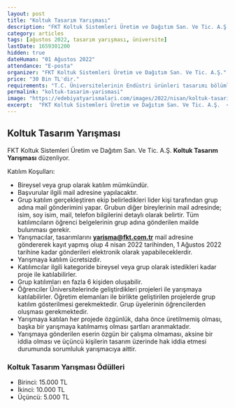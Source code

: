 ```yaml
---
layout: post
title: "Koltuk Tasarım Yarışması"
description: "FKT Koltuk Sistemleri Üretim ve Dağıtım San. Ve Tic. A.Ş. 'Koltuk Tasarım Yarışması' düzenliyor."
category: articles
tags: [ağustos 2022, tasarım yarışması, üniversite]
lastDate: 1659301200
hidden: true
dateHuman: "01 Ağustos 2022"
attendance: "E-posta"
organizer: "FKT Koltuk Sistemleri Üretim ve Dağıtım San. Ve Tic. A.Ş."
price: "30 Bin TL'dir."
requirements: "T.C. Üniversitelerinin Endüstri ürünleri tasarımı bölümleri ve Mühendislik fakültelerindeki ilgili bölümlerin; kayıtlı tüm ön lisans, lisans, yüksek lisans ve doktora öğrencilerine açıktır."
permalink: "koltuk-tasarim-yarismasi"
image: "https://edebiyatyarismalari.com/images/2022/nisan/koltuk-tasarim-yarismasi.jpg"
excerpt:  "FKT Koltuk Sistemleri Üretim ve Dağıtım San. Ve Tic. A.Ş.  <strong> Koltuk Tasarım Yarışması </strong> düzenliyor."
---
```


## Koltuk Tasarım Yarışması
FKT Koltuk Sistemleri Üretim ve Dağıtım San. Ve Tic. A.Ş. **Koltuk Tasarım Yarışması** düzenliyor.

Katılım Koşulları:
- Bireysel veya grup olarak katılım mümkündür.
- Başvurular ilgili mail adresine yapılacaktır.
- Grup katılım gerçekleştiren ekip belirledikleri lider kişi tarafından grup adına mail gönderimini yapar. Grubun diğer bireylerinin mail adresinde; isim, soy isim, mail, telefon bilgilerini detaylı olarak belirtir. Tüm katılımcıların öğrenci belgelerinin grup adına gönderilen mailde bulunması gerekir.
- Yarışmacılar, tasarımlarını **yarisma@fkt.com.tr** mail adresine göndererek kayıt yapmış olup 4 nisan 2022 tarihinden, 1 Ağustos 2022 tarihine kadar gönderileri elektronik olarak yapabileceklerdir.
- Yarışmaya katılım ücretsizdir.
- Katılımcılar ilgili kategoride bireysel veya grup olarak istedikleri kadar proje ile katılabilirler.
- Grup katılımları en fazla 6 kişiden oluşabilir.
- Öğrenciler Üniversitelerinde geliştirdikleri projeleri ile yarışmaya katılabilirler. Öğretim elemanları ile birlikte geliştirilen projelerde grup katılım gösterilmesi gerekmektedir. Grup üyelerinin öğrencilerden oluşması gerekmektedir.
- Yarışmaya katılan her projede özgünlük, daha önce üretilmemiş olması, başka bir yarışmaya katılmamış olması şartları aranmaktadır.
- Yarışmaya gönderilen eserin özgün bir çalışma olmaması, aksine bir iddia olması ve üçüncü kişilerin tasarım üzerinde hak iddia etmesi durumunda sorumluluk yarışmacıya aittir.

### Koltuk Tasarım Yarışması Ödülleri
- Birinci: 15.000 TL
- İkinci: 10.000 TL
- Üçüncü: 5.000 TL